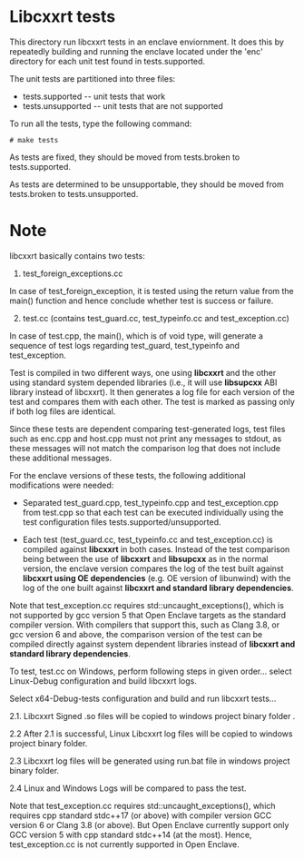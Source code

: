 Libcxxrt tests
=============

This directory run libcxxrt tests in an enclave enviornment. It does
this by repeatedly building and running the enclave located under the 'enc'
directory for each unit test found in tests.supported.

The unit tests are partitioned into three files:

* tests.supported -- unit tests that work
* tests.unsupported -- unit tests that are not supported

To run all the tests, type the following command:

```
# make tests
```

As tests are fixed, they should be moved from tests.broken to tests.supported.

As tests are determined to be unsupportable, they should be moved from
tests.broken to tests.unsupported.

Note
====

libcxxrt basically contains two tests:

  1. test_foreign_exceptions.cc

In case of test_foreign_exception, it is tested using the return value from
the main() function and hence conclude whether test is success or failure.

  2. test.cc (contains test_guard.cc, test_typeinfo.cc and test_exception.cc)

In case of test.cpp, the main(), which is of void type, will generate a
sequence of test logs regarding test_guard, test_typeinfo and test_exception.

Test is compiled in two different ways, one using **libcxxrt** and the other
using standard system depended libraries (i.e., it will use **libsupcxx** ABI
library instead of libcxxrt). It then generates a log file for each version of
the test and compares them with each other. The test is marked as passing only
if both log files are identical.

Since these tests are dependent comparing test-generated logs, test files such
as enc.cpp and host.cpp must not print any messages to stdout, as these messages
will not match the comparison log that does not include these additional messages.

For the enclave versions of these tests, the following additional modifications
were needed:

* Separated test_guard.cpp, test_typeinfo.cpp and test_exception.cpp from
test.cpp so that each test can be executed individually using the test
configuration files tests.supported/unsupported.

* Each test (test_guard.cc, test_typeinfo.cc and test_exception.cc) is compiled
against **libcxxrt** in both cases. Instead of the test comparison being
between the use of **libcxxrt** and **libsupcxx** as in the normal version,
the enclave version compares the log of the test built against **libcxxrt
using OE dependencies** (e.g. OE version of libunwind) with the log of the
one built against **libcxxrt and standard library dependencies**.

Note that test_exception.cc requires std::uncaught_exceptions(), which is not
supported by gcc version 5 that Open Enclave targets as the standard compiler
version. With compilers that support this, such as Clang 3.8, or gcc version 6
and above, the comparison version of the test can be compiled directly against
system dependent libraries instead of **libcxxrt and standard library
dependencies**.


To test, test.cc on Windows, perform following steps in given order...
select Linux-Debug configuration and build libcxxrt logs.

Select x64-Debug-tests configuration and build and run libcxxrt tests...

2.1. Libcxxrt Signed .so files will be copied to windows project binary folder .

2.2 After 2.1 is successful, Linux Libcxxrt log files will be copied to windows
project binary folder.

2.3 Libcxxrt log files will be generated using run.bat file in windows project binary folder.

2.4 Linux and Windows Logs will be compared to pass the test.

Note that test_exception.cc requires std::uncaught_exceptions(), which requires cpp
standard stdc++17 (or above) with compiler version GCC version 6 or Clang 3.8 (or above).
But Open Enclave currently support only GCC version 5 with cpp standard stdc++14 
(at the most). Hence, test_exception.cc is not currently supported in Open Enclave.
